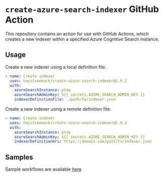 # `create-azure-search-indexer` GitHub Action

This repository contains an action for use with GitHub Actions, which creates a new Indexer within a specified Azure Cognitive Search instance.

## Usage

Create a new indexer using a local definition file:

```yaml
- name: Create indexer
  uses: heyitsmemark/create-azure-search-indexer@1.0.2
  with:
    azureSearchInstance: plop
    azureSearchAdminKey: ${{ secrets.AZURE_SEARCH_ADMIN_KEY }}
    indexerDefinitionFile: ./path/to/indexer.json
```

Create a new indexer using a remote definition file:

```yaml
- name: Create indexer 
  uses: heyitsmemark/create-azure-search-indexer@1.0.2
  with:
    azureSearchInstance: plop
    azureSearchAdminKey: ${{ secrets.AZURE_SEARCH_ADMIN_KEY }}
    indexerDefinitionUri: https://domain.com/path/to/indexer.json
```

## Samples

Sample workflows are available [here](.github/workflows/)